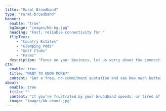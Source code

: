 ```yaml
---
title: "Rural Broadband"
type: "rural-broadband"
banner:
  enable: "true"
  bgImage: "images/bb-bg.jpg"
  heading: "Fast, reliable connectivity for "
  flipText: 
     - "Country Estates"
     - "Glamping Pods"
     - "Golf Clubs"
     - "Farms"
  description: "Focus on your business, let us worry about the connectivity"
cta:
  enable: true
  title: "WANT TO KNOW MORE?"
  content: "Get a free, no-commitment quotation and see how much better your connection to the world could be"
about:
  enable: true
  title: ""
  content: "If you're frustrated by your broadband speeds, or tired of having to work in a cramped corner of your building just to get a decent WiFi signal then our fully managed broadband and network solutions are what you've been looking for.<br /><br />We can ensure that you have a fast, reliable connection to the internet, and whole-site WiFi including guest networks for your visitors - perfect for everyone from golf clubs and glamping to AirBNB's.</br /><br />Best of all, we'll manage the entire solution for you, including security updates, so you can focus on running your business instead of trying to fix your internet connection."
  image: "images/bb-about.jpg"
---
```

